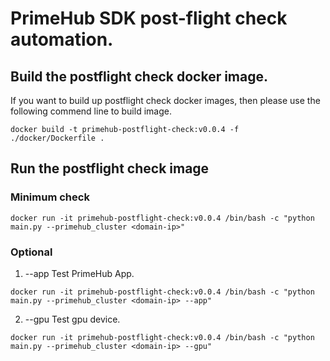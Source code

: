 # PrimeHub SDK post-flight check automation.

## Build the postflight check docker image.

If you want to build up postflight check docker images, then please use the following commend line to build image.

```docker build -t primehub-postflight-check:v0.0.4 -f ./docker/Dockerfile .```

## Run the postflight check image

### Minimum check

```docker run -it primehub-postflight-check:v0.0.4 /bin/bash -c "python main.py --primehub_cluster <domain-ip>"```

### Optional

1. --app Test PrimeHub App.

```docker run -it primehub-postflight-check:v0.0.4 /bin/bash -c "python main.py --primehub_cluster <domain-ip> --app"```

2. --gpu Test gpu device.

```docker run -it primehub-postflight-check:v0.0.4 /bin/bash -c "python main.py --primehub_cluster <domain-ip> --gpu"```